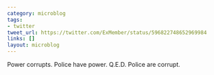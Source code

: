 ```yaml
---
category: microblog
tags:
- twitter
tweet_url: https://twitter.com/ExMember/status/596822748652969984
links: []
layout: microblog
---
```

Power corrupts. Police have power. Q.E.D. Police are corrupt.

